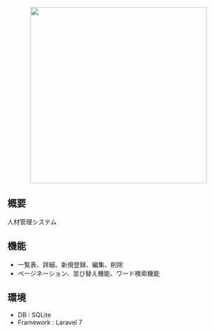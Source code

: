 <p align="center"><a href="http://ec2-54-95-139-19.ap-northeast-1.compute.amazonaws.com/" alt="Build Status"><img src="https://user-images.githubusercontent.com/74643762/99671084-e175b680-2ab4-11eb-9408-d3c6f5b7b9fb.png" width="400"></a></p>

## 概要

人材管理システム

## 機能

-   一覧表、詳細、新規登録、編集、削除
-   ページネーション、並び替え機能、ワード検索機能

## 環境

-   DB : SQLite
-   Framework : Laravel 7
